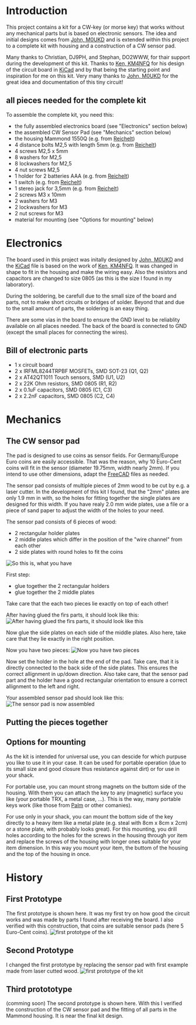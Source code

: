 # Introduction #

This project contains a kit for a CW-key (or morse key) that works without any mechanical parts but is based on electronic sensors. The idea and initial designs comes from [John, M0UKD](https://m0ukd.com/homebrew/capacitive-cw-touch-key-circuits/) and is extended within this project to a complete kit with housing and a construction of a CW sensor pad.

Many thanks to Christian, DJ9PH, and Stephan, DO2WWW, for thair support during the development of this kit.
Thanks to [Ken, KM4NFQ](https://github.com/km4nfq/capacitive-touch-key) for his design of the circuit board in [KiCad](https://www.kicad.org/) and by that being the starting point and inspiration for me on this kit.
Very many thanks to [John, M0UKD](https://m0ukd.com/homebrew/capacitive-cw-touch-key-circuits/) for the great idea and documentation of this tiny circuit!

## all pieces needed for the complete kit ##

To assemble the complete kit, you need this:
- the fully assembled electronics board (see "Electronics" section below)
- the assembled CW Sensor Pad (see "Mechanics" section below)
- the housing Mammond 1550Q (e.g. from [Reichelt](https://www.reichelt.de/de/de/shop/produkt/alugehaeuse_1550_q_60_x_55_x_30_mm_aluminium-221407))
- 4 distance bolts M2,5 with length 5mm (e.g. from [Reichelt](https://www.reichelt.de/de/de/shop/produkt/distanzbolzen_5_mm_m2_5-236284))
- 4 screws M2,5 x 5mm
- 8 washers for M2,5
- 8 lockwashers for M2,5
- 4 nut screws M2,5
- 1 holder for 2 batteries AAA (e.g. from [Reichelt](https://www.reichelt.de/de/de/shop/produkt/batteriehalter_fuer_2_microzellen_aaa_loetfahnen-57125))
- 1 switch (e.g. from [Reichelt](https://www.reichelt.de/de/de/shop/produkt/miniatur-kippschalter_ein-aus_3_a_125_v-359360))
- 1 stereo jack for 3,5mm (e.g. from [Reichelt](https://www.reichelt.de/de/de/shop/produkt/klinkeneinbaubuchse_3_5_mm_stereo-7301))
- 2 screws M3 x 10mm
- 2 washers for M3
- 2 lockwashers for M3
- 2 nut screws for M3
- material for mounting (see "Options for mounting" below)

# Electronics #
The board used in this project was initally designed by [John, M0UKD](https://m0ukd.com/homebrew/capacitive-cw-touch-key-circuits/) and the [KiCad](https://www.kicad.org/) file is based on the work of [Ken, KM4NFQ](https://github.com/km4nfq/capacitive-touch-key). It was changed in shape to fit in the housing and make the wiring easy. Also the resistors and capacitors are changed to size 0805 (as this is the size I found in my laboratory).

During the soldering, be carefull due to the small size of the board and parts, not to make short circuits or bridges of solder. Beyond that and due to the small amount of parts, the soldering is an easy thing.

There are some vias in the board to ensure the GND level to be reliablity available on all places needed. The back of the board is connected to GND (except the small places for connecting the wires).

## Bill of electronic parts ##
- 1 x circuit board
- 2 x IRFML8244TRPBF MOSFETs, SMD SOT-23 (Q1, Q2)
- 2 x AT42QT1011 Touch sensors, SMD (U1, U2)
- 2 x 22K Ohm resistors, SMD 0805 (R1, R2)
- 2 x 0.1uF capacitors, SMD 0805 (C1, C3)
- 2 x 2.2nF capacitors, SMD 0805 (C2, C4)


# Mechanics #

## The CW sensor pad ##
The pad is designed to use coins as sensor fields. For Germany/Europe Euro coins are easily accessible. That was the reason, why 10 Euro-Cent coins will fit in the sensor (diameter 19.75mm, width nearly 2mm). If you intend to use other dimensions, adapt the [FreeCAD](https://www.freecad.org/) files as needed.

The sensor pad consists of multiple pieces of 2mm wood to be cut by e.g. a laser cutter. In the development of this kit I found, that the "2mm" plates are only 1.9 mm in with, so the holes for fitting together the single plates are designed for this width. If you have realy 2.0 mm wide plates, use a file or a piece of sand paper to adjust the width of the holes to your need.

The sensor pad consists of 6 pieces of wood:
- 2 rectangular holder plates
- 2 middle plates which differ in the position of the "wire channel" from each other
- 2 side plates with round holes to fit the coins

![So this is, what you have](infos/pictures/sensor_pad_single_pieces.jpg)

First step:
- glue together the 2 rectangular holders
- glue together the 2 middle plates

Take care that the each two pieces lie exactly on top of each other!

After having glued the firs parts, it should look like this:
![After having glued the firs parts, it should look like this](infos/pictures/sensor_pad_first_parts_glued.jpg)

Now glue the side plates on each side of the middle plates. Also here, take care that they lie exactly in the right position.

Now you have two pieces:
![Now you have two pieces](infos/pictures/sensor_pad_sensor_and_holder.jpg)

Now set the holder in the hole at the end of the pad. Take care, that it is directly connected to the back side of the side plates. This ensures the correct allignment in up/down direction. Also take care, that the sensor pad part and the holder have a good rectangular orientation to ensure a correct allignment to the left and right.

Your assembled sensor pad should look like this:
![The sensor pad is now assembled](infos/pictures/sensor_pad_assembled.jpg)



## Putting the pieces together ##



## Options for mounting ##
As the kit is intended for universal use, you can descide for which purpuse you like to use it in your case. It can be used for portable operation (due to its small size and good closure thus resistance against dirt) or for use in your shack.

For portable use, you can mount strong magnets on the buttom side of the housing. With them you can attach the key to any (magnetic) surface you like (your portable TRX, a metal case, ...). This is the way, many portable keys work (like those from [Palm](https://www.eham.net/reviews/view-product/11153) or other comanies).

For use only in your shack, you can mount the bottom side of the key directly to a heavy item like a metal plate (e.g. steal with 8cm x 8cm x 2cm) or a stone plate, with probably looks great). For this mounting, you drill holes according to the holes for the screws in the housing through yor item and replace the screws of the housing with longer ones suitable for your item dimension. In this way you mount your item, the buttom of the housing and the top of the housing in once.


# History #

## First Prototype ##
The first prototype is shown here. It was my first try on how good the circuit works and was made by parts I found after receiving the board. I also verified with this construction, that coins are suitable sensor pads (here 5 Euro-Cent coins).
![first prototype of the kit](infos/pictures/prototype_1.jpg)


## Second Prototype ##
I changed the first prototype by replacing the sensor pad with first example made from laser cutted wood.
![first prototype of the kit](infos/pictures/prototype_2.jpg)

## Third protototype ##


(comming soon)
The second prototype is shown here. With this I verified the construction of the CW sensor pad and the fitting of all parts in the Mammond housing. It is near the final kit design.
